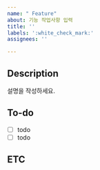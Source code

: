 ```yaml
---
name: " Feature"
about: 기능 작업사항 입력
title: ''
labels: ':white_check_mark:'
assignees: ''

---
```


## Description
설명을 작성하세요.

## To-do
- [ ] todo
- [ ] todo

## ETC
